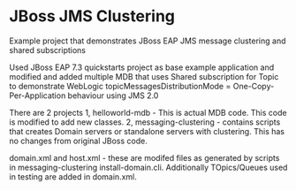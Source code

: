 # JBoss JMS Clustering 
Example project that demonstrates JBoss EAP JMS message clustering and shared subscriptions

Used JBoss EAP 7.3 quickstarts project as base example application and modified and added multiple MDB that uses Shared subscription for Topic to demonstrate WebLogic topicMessagesDistributionMode = One-Copy-Per-Application behaviour using JMS 2.0

There are 2 projects
1, helloworld-mdb - This is actual MDB code. This code is modified to add new classes.
2, messaging-clustering - contains scripts that creates Domain servers or standalone servers with clustering. This has no changes from original JBoss code.

domain.xml and host.xml - these are modifed files as generated by scripts in messaging-clustering install-domain.cli. Additionally TOpics/Queues used in testing are added in domain.xml.


